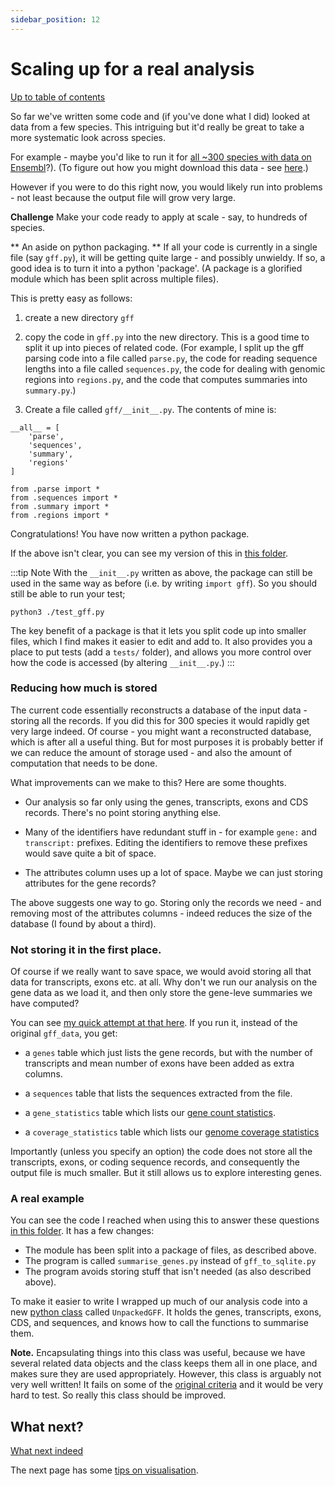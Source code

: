 ```yaml
---
sidebar_position: 12
---
```


# Scaling up for a real analysis

[Up to table of contents](README.md)

So far we've written some code and (if you've done what I did) looked at data from a few species.
This intriguing but it'd really be great to take a more systematic look across species.

For example - maybe you'd like to run it for [all ~300 species with data on Ensembl](http://ftp.ensembl.org/pub/current_gff3/)?). 
(To figure out how you might download this data - see [here](/bioinformatics/tips_and_tricks/recursive_ftp.md).)

However if you were to do this right now, you would likely run into problems - not least because
the output file will grow very large.

**Challenge** Make your code ready to apply at scale - say, to hundreds of species.

** An aside on python packaging. ** If all your code is currently in a single file (say `gff.py`),
it will be getting quite large - and possibly unwieldy. If so, a good idea is to turn it into a
python 'package'.  (A package is a glorified module which has been split across multiple files).

This is pretty easy as follows:

1. create a new directory `gff`

2. copy the code in `gff.py` into the new directory. This is a good time to split it up into pieces
of related code. (For example, I split up the gff parsing code into a file called `parse.py`, the
code for reading sequence lengths into a file called `sequences.py`, the code for dealing with
genomic regions into `regions.py`, and the code that computes summaries into `summary.py`.)

3. Create a file called `gff/__init__.py`.  The contents of mine is:

```
__all__ = [
    'parse',
    'sequences',
    'summary',
    'regions'
]

from .parse import *
from .sequences import *
from .summary import *
from .regions import *
```

Congratulations! You have now written a python package. 

If the above isn't clear, you can see my version of this in
[this folder](https://github.com/whg-training/whg-training-resources/blob/main/docs/programming/programming_with_gene_annotations/solutions/part3/gff/).

:::tip Note
With the `__init__.py` written as above, the package can still be used in the same way as
before (i.e. by writing `import gff`). So you should still be able to run your test;
```
python3 ./test_gff.py
```

The key benefit of a package is that it lets you split code
up into smaller files, which I find makes it easier to edit and add to. It also provides you a
place to put tests (add a `tests/` folder), and allows you more control over how the code is
accessed (by altering `__init__.py`.)
:::

### Reducing how much is stored

The current code essentially reconstructs a database of the input data - storing all the records.
If you did this for 300 species it would rapidly get very large indeed. Of course - you might want
a reconstructed database, which is after all a useful thing. But for most purposes it is probably
better if we can reduce the amount of storage used - and also the amount of computation that needs
to be done.

What improvements can we make to this? Here are some thoughts.

* Our analysis so far only using the genes, transcripts, exons and CDS records. There's no point
  storing anything else.

* Many of the identifiers have redundant stuff in - for example `gene:` and `transcript:` prefixes.
  Editing the identifiers to remove these prefixes would save quite a bit of space.
  
* The attributes column uses up a lot of space.  Maybe we can just storing attributes for the gene
  records?
  
The above suggests one way to go. Storing only the records we need - and removing most of the
attributes columns - indeed reduces the size of the database (I found by about a third).

### Not storing it in the first place.

Of course if we really want to save space, we would avoid storing all that data for transcripts,
exons etc. at all. Why don't we run our analysis on the gene data as we load it, and then only
store the gene-leve summaries we have computed?

You can see [my quick attempt at that here](solutions/scaling_up/summarise_gff3.py). If you run it,
instead of the original `gff_data`, you get:

* a `genes` table which just lists the gene records, but with the number of transcripts and mean number of
  exons have been added as extra columns.
  
* a `sequences` table that lists the sequences extracted from the file.

* a `gene_statistics` table which lists our [gene count statistics](Counting_genes2.md).

* a `coverage_statistics` table which lists our [genome coverage statistics](How_much_of_the_genome_is_in_genes.md)

Importantly (unless you specify an option) the code does not store all the transcripts, exons, or
coding sequence records, and consequently the output file is much smaller. But it still allows us
to explore interesting genes.

### A real example

You can see the code I reached when using this to answer these questions
[in this folder](https://github.com/whg-training/whg-training-resources/blob/main/docs/programming/programming_with_gene_annotations/solutions/real_analysis/).
It has a few changes:

* The module has been split into a package of files, as described above.
* The program is called `summarise_genes.py` instead of `gff_to_sqlite.py`
* The program avoids storing stuff that isn't needed (as also described above).

To make it easier to write I wrapped up much of our analysis code into a new [python
class](https://docs.python.org/3/tutorial/classes.html) called `UnpackedGFF`. It holds the genes, transcripts, exons, CDS, and
sequences, and knows how to call the functions to summarise them.

**Note.** Encapsulating things into this class was useful, because we have several related data objects and the class keeps them
all in one place, and makes sure they are used appropriately. However, this class is arguably not very well written! It fails on
some of the [original criteria](Introduction.md) and it would be very hard to test. So really this class should be improved.

## What next?

[What next indeed](./What_next.md)

The next page has some [tips on visualisation](Visualisation.md).
